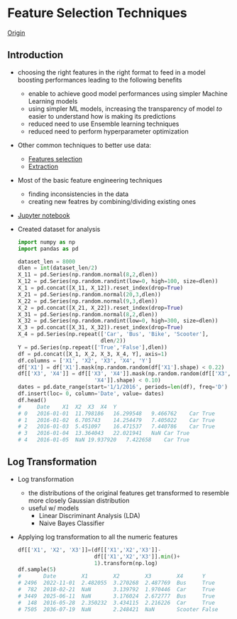 # Feature Selection Techniques

[Origin](https://pierpaolo28.github.io/blog/blog30/)

## Introduction

+ choosing the right features in the right format to feed in a model boosting performances leading to the following benefits
  + enable to achieve good model performances using simpler Machine Learning models
  + using simpler ML models, increasing the transparency of model $to$ easier to understand how is making its predictions
  + reduced need to use Ensemble learning techniques
  + reduced need to perform hyperparameter optimization

+ Other common techniques to better use data:
  + [Features selection](https://towardsdatascience.com/feature-selection-techniques-1bfab5fe0784)
  + [Extraction](https://towardsdatascience.com/feature-extraction-techniques-d619b56e31be)

+ Most of the basic feature engineering techniques
  + finding inconsistencies in the data
  + creating new featres by combining/dividing existing ones

+ [Jupyter notebook](https://github.com/pierpaolo28/Artificial-Intelligence-Projects/blob/master/Features%20Analysis/FeatureEngineering.ipynb)

+ Created dataset for analysis

  ```python
  import numpy as np
  import pandas as pd 

  dataset_len = 8000
  dlen = int(dataset_len/2)
  X_11 = pd.Series(np.random.normal(8,2,dlen))
  X_12 = pd.Series(np.random.randint(low=0, high=100, size=dlen))
  X_1 = pd.concat([X_11, X_12]).reset_index(drop=True)
  X_21 = pd.Series(np.random.normal(20,3,dlen))
  X_22 = pd.Series(np.random.normal(9,3,dlen))
  X_2 = pd.concat([X_21, X_22]).reset_index(drop=True)
  X_31 = pd.Series(np.random.normal(8,2,dlen))
  X_32 = pd.Series(np.random.randint(low=0, high=300, size=dlen))
  X_3 = pd.concat([X_31, X_32]).reset_index(drop=True)
  X_4 = pd.Series(np.repeat(['Car', 'Bus', 'Bike', 'Scooter'],
                            dlen/2))
  Y = pd.Series(np.repeat(['True','False'],dlen))
  df = pd.concat([X_1, X_2, X_3, X_4, Y], axis=1)
  df.columns = ['X1', 'X2', 'X3', 'X4', 'Y']
  df['X1'] = df['X1'].mask(np.random.random(df['X1'].shape) < 0.22)
  df[['X3', 'X4']] = df[['X3', 'X4']].mask(np.random.random(df[['X3', 
                          'X4']].shape) < 0.10)
  dates = pd.date_range(start='1/1/2016', periods=len(df), freq='D')
  df.insert(loc= 0, column='Date', value= dates)
  df.head()
  #   	Date	X1	X2	X3	X4	Y
  # 0	2016-01-01	11.798186	16.299548	9.466762	Car	True
  # 1	2016-01-02	6.705743	14.254479	7.405022	Car	True
  # 2	2016-01-03	5.451097	16.471537	7.440786	Car	True
  # 3	2016-01-04	13.364043	22.021941	NaN	Car	True
  # 4	2016-01-05	NaN	19.937920	7.422658	Car	True
  ```

## Log Transformation

+ Log transformation
  + the distributions of the original features get transformed to resemble more closely Gaussian distribution
  + useful w/ models
    + Linear Discriminant Analysis (LDA)
    + Naive Bayes Classifier

+ Applying log transformation to all the numeric features

  ```python
  df[['X1', 'X2', 'X3']]=(df[['X1','X2','X3']]-
                          df[['X1','X2','X3']].min()+
                          1).transform(np.log)
  df.sample(5)
  #       Date        X1        X2        X3        X4      Y
  # 2496  2022-11-01  2.482055  3.270268  2.487769  Bus     True
  #  782  2018-02-21  NaN       3.139792  1.970446  Car     True
  # 3449  2025-06-11  NaN       3.176024  2.672777  Bus     True
  #  148  2016-05-28  2.350232  3.434115  2.216226  Car     True
  # 7505  2036-07-19  NaN       2.248421  NaN       Scooter False
  ```



